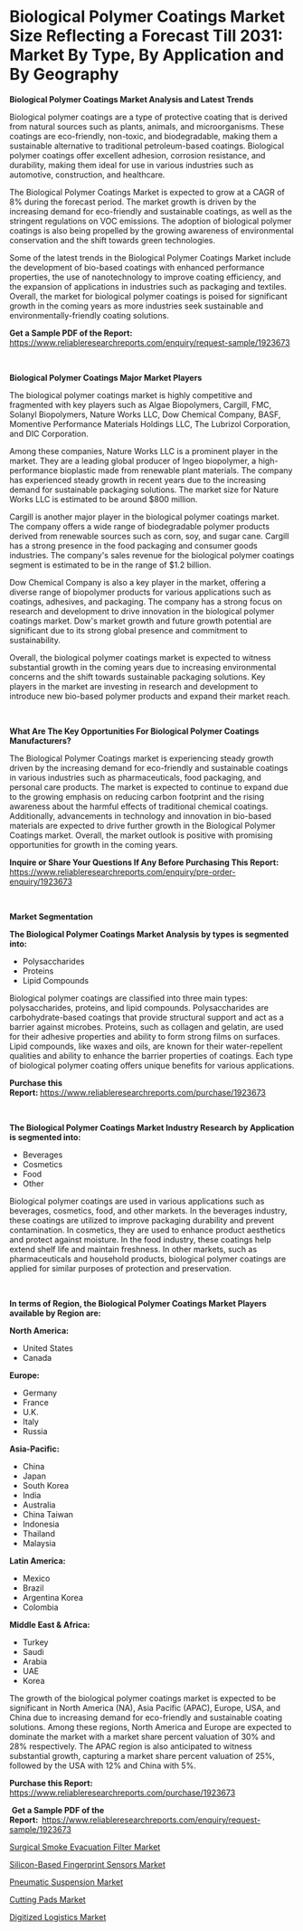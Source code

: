 <p><h1>Biological Polymer Coatings Market Size Reflecting a Forecast Till 2031: Market By Type, By Application and By Geography</h1></p><p><strong>Biological Polymer Coatings Market Analysis and Latest Trends</strong></p>
<p><p>Biological polymer coatings are a type of protective coating that is derived from natural sources such as plants, animals, and microorganisms. These coatings are eco-friendly, non-toxic, and biodegradable, making them a sustainable alternative to traditional petroleum-based coatings. Biological polymer coatings offer excellent adhesion, corrosion resistance, and durability, making them ideal for use in various industries such as automotive, construction, and healthcare.</p><p>The Biological Polymer Coatings Market is expected to grow at a CAGR of 8% during the forecast period. The market growth is driven by the increasing demand for eco-friendly and sustainable coatings, as well as the stringent regulations on VOC emissions. The adoption of biological polymer coatings is also being propelled by the growing awareness of environmental conservation and the shift towards green technologies.</p><p>Some of the latest trends in the Biological Polymer Coatings Market include the development of bio-based coatings with enhanced performance properties, the use of nanotechnology to improve coating efficiency, and the expansion of applications in industries such as packaging and textiles. Overall, the market for biological polymer coatings is poised for significant growth in the coming years as more industries seek sustainable and environmentally-friendly coating solutions.</p></p>
<p><strong>Get a Sample PDF of the Report:&nbsp;</strong> <a href="https://www.reliableresearchreports.com/enquiry/request-sample/1923673">https://www.reliableresearchreports.com/enquiry/request-sample/1923673</a></p>
<p>&nbsp;</p>
<p><strong>Biological Polymer Coatings Major Market Players</strong></p>
<p><p>The biological polymer coatings market is highly competitive and fragmented with key players such as Algae Biopolymers, Cargill, FMC, Solanyl Biopolymers, Nature Works LLC, Dow Chemical Company, BASF, Momentive Performance Materials Holdings LLC, The Lubrizol Corporation, and DIC Corporation. </p><p>Among these companies, Nature Works LLC is a prominent player in the market. They are a leading global producer of Ingeo biopolymer, a high-performance bioplastic made from renewable plant materials. The company has experienced steady growth in recent years due to the increasing demand for sustainable packaging solutions. The market size for Nature Works LLC is estimated to be around $800 million.</p><p>Cargill is another major player in the biological polymer coatings market. The company offers a wide range of biodegradable polymer products derived from renewable sources such as corn, soy, and sugar cane. Cargill has a strong presence in the food packaging and consumer goods industries. The company's sales revenue for the biological polymer coatings segment is estimated to be in the range of $1.2 billion.</p><p>Dow Chemical Company is also a key player in the market, offering a diverse range of biopolymer products for various applications such as coatings, adhesives, and packaging. The company has a strong focus on research and development to drive innovation in the biological polymer coatings market. Dow's market growth and future growth potential are significant due to its strong global presence and commitment to sustainability.</p><p>Overall, the biological polymer coatings market is expected to witness substantial growth in the coming years due to increasing environmental concerns and the shift towards sustainable packaging solutions. Key players in the market are investing in research and development to introduce new bio-based polymer products and expand their market reach.</p></p>
<p>&nbsp;</p>
<p><strong>What Are The Key Opportunities For Biological Polymer Coatings Manufacturers?</strong></p>
<p><p>The Biological Polymer Coatings market is experiencing steady growth driven by the increasing demand for eco-friendly and sustainable coatings in various industries such as pharmaceuticals, food packaging, and personal care products. The market is expected to continue to expand due to the growing emphasis on reducing carbon footprint and the rising awareness about the harmful effects of traditional chemical coatings. Additionally, advancements in technology and innovation in bio-based materials are expected to drive further growth in the Biological Polymer Coatings market. Overall, the market outlook is positive with promising opportunities for growth in the coming years.</p></p>
<p><strong>Inquire or Share Your Questions If Any Before Purchasing This Report:</strong> <a href="https://www.reliableresearchreports.com/enquiry/pre-order-enquiry/1923673">https://www.reliableresearchreports.com/enquiry/pre-order-enquiry/1923673</a></p>
<p>&nbsp;</p>
<p><strong>Market Segmentation</strong></p>
<p><strong>The Biological Polymer Coatings Market Analysis by types is segmented into:</strong></p>
<p><ul><li>Polysaccharides</li><li>Proteins</li><li>Lipid Compounds</li></ul></p>
<p><p>Biological polymer coatings are classified into three main types: polysaccharides, proteins, and lipid compounds. Polysaccharides are carbohydrate-based coatings that provide structural support and act as a barrier against microbes. Proteins, such as collagen and gelatin, are used for their adhesive properties and ability to form strong films on surfaces. Lipid compounds, like waxes and oils, are known for their water-repellent qualities and ability to enhance the barrier properties of coatings. Each type of biological polymer coating offers unique benefits for various applications.</p></p>
<p><strong>Purchase this Report:&nbsp;</strong><a href="https://www.reliableresearchreports.com/purchase/1923673">https://www.reliableresearchreports.com/purchase/1923673</a></p>
<p>&nbsp;</p>
<p><strong>The Biological Polymer Coatings Market Industry Research by Application is segmented into:</strong></p>
<p><ul><li>Beverages</li><li>Cosmetics</li><li>Food</li><li>Other</li></ul></p>
<p><p>Biological polymer coatings are used in various applications such as beverages, cosmetics, food, and other markets. In the beverages industry, these coatings are utilized to improve packaging durability and prevent contamination. In cosmetics, they are used to enhance product aesthetics and protect against moisture. In the food industry, these coatings help extend shelf life and maintain freshness. In other markets, such as pharmaceuticals and household products, biological polymer coatings are applied for similar purposes of protection and preservation.</p></p>
<p>&nbsp;</p>
<p><strong>In terms of Region, the Biological Polymer Coatings Market Players available by Region are:</strong></p>
<p>
    <p> <strong> North America: </strong>
        <ul>
            <li>United States</li>
            <li>Canada</li>
        </ul>
        </p> 
    <p> <strong> Europe: </strong>
        <ul>
            <li>Germany</li>
            <li>France</li>
            <li>U.K.</li>
            <li>Italy</li>
            <li>Russia</li>
        </ul>
        </p> 
    <p> <strong> Asia-Pacific: </strong>
        <ul>
            <li>China</li>
            <li>Japan</li>
            <li>South Korea</li>
            <li>India</li>
            <li>Australia</li>
            <li>China Taiwan</li>
            <li>Indonesia</li>
            <li>Thailand</li>
            <li>Malaysia</li>
        </ul>
        </p> 
    <p> <strong> Latin America: </strong>
        <ul>
            <li>Mexico</li>
            <li>Brazil</li>
            <li>Argentina Korea</li>
            <li>Colombia</li>
        </ul>
        </p> 
    <p> <strong> Middle East & Africa: </strong>
        <ul>
            <li>Turkey</li>
            <li>Saudi</li>
            <li>Arabia</li>
            <li>UAE</li>
            <li>Korea</li>
        </ul>
    </p>
    </p>
<p><p>The growth of the biological polymer coatings market is expected to be significant in North America (NA), Asia Pacific (APAC), Europe, USA, and China due to increasing demand for eco-friendly and sustainable coating solutions. Among these regions, North America and Europe are expected to dominate the market with a market share percent valuation of 30% and 28% respectively. The APAC region is also anticipated to witness substantial growth, capturing a market share percent valuation of 25%, followed by the USA with 12% and China with 5%.</p></p>
<p><strong>Purchase this Report: </strong><a href="https://www.reliableresearchreports.com/purchase/1923673">https://www.reliableresearchreports.com/purchase/1923673</a></p>
<p>&nbsp;<strong>Get a Sample PDF of the Report:&nbsp;&nbsp;</strong><a href="https://www.reliableresearchreports.com/enquiry/request-sample/1923673">https://www.reliableresearchreports.com/enquiry/request-sample/1923673</a></p>
<p><strong></strong></p>
<p><p><a href="https://simplistic-meeting-7ee.notion.site/Surgical-Smoke-Evacuation-Filter-Market-Growth-Market-Trends-COVID-19-Impact-and-Forecasts-for-pe-3619d4528c534b3b8126a25b8b22ba70">Surgical Smoke Evacuation Filter Market</a></p><p><a href="https://eight-handstand-8fb.notion.site/Silicon-Based-Fingerprint-Sensors-Market-Size-2024-2031-Global-Industrial-Analysis-Key-Geographic-c22779c23ed04a7d8f9682af9c995b1d">Silicon-Based Fingerprint Sensors Market</a></p><p><a href="https://view.publitas.com/reportprime-1/pneumatic-suspension-market-research-report-the-key-to-successful-business-strategy-forecasted-for-period-from-2024-2031/">Pneumatic Suspension Market</a></p><p><a href="https://view.publitas.com/reportprime-1/cutting-pads-market-size-market-trends-and-growth-outlook-forecasted-for-period-from-2024-to-2031/">Cutting Pads Market</a></p><p><a href="https://github.com/shotows/Market-Research-Report-List-1/blob/main/digitized-logistics-market.md">Digitized Logistics Market</a></p></p>